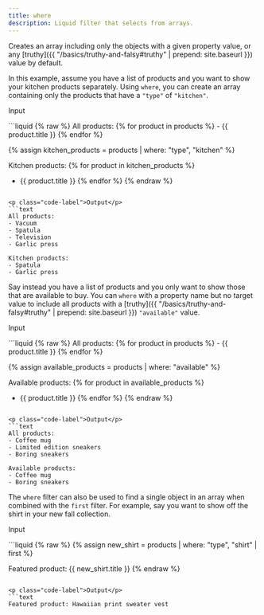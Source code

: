 ```yaml
---
title: where
description: Liquid filter that selects from arrays.
---
```


Creates an array including only the objects with a given property value, or any [truthy]({{ "/basics/truthy-and-falsy#truthy" | prepend: site.baseurl }}) value by default.

In this example, assume you have a list of products and you want to show your kitchen products separately. Using `where`, you can create an array containing only the products that have a `"type"` of `"kitchen"`.

<p class="code-label">Input</p>
```liquid
{% raw %}
All products:
{% for product in products %}
- {{ product.title }}
{% endfor %}

{% assign kitchen_products = products | where: "type", "kitchen" %}

Kitchen products:
{% for product in kitchen_products %}
- {{ product.title }}
{% endfor %}
{% endraw %}
```

<p class="code-label">Output</p>
```text
All products:
- Vacuum
- Spatula
- Television
- Garlic press

Kitchen products:
- Spatula
- Garlic press
```

Say instead you have a list of products and you only want to show those that are available to buy. You can `where` with a property name but no target value to include all products with a [truthy]({{ "/basics/truthy-and-falsy#truthy" | prepend: site.baseurl }}) `"available"` value.

<p class="code-label">Input</p>
```liquid
{% raw %}
All products:
{% for product in products %}
- {{ product.title }}
{% endfor %}

{% assign available_products = products | where: "available" %}

Available products:
{% for product in available_products %}
- {{ product.title }}
{% endfor %}
{% endraw %}
```

<p class="code-label">Output</p>
```text
All products:
- Coffee mug
- Limited edition sneakers
- Boring sneakers

Available products:
- Coffee mug
- Boring sneakers
```

The `where` filter can also be used to find a single object in an array when combined with the `first` filter. For example, say you want to show off the shirt in your new fall collection.

<p class="code-label">Input</p>
```liquid
{% raw %}
{% assign new_shirt = products | where: "type", "shirt" | first %}

Featured product: {{ new_shirt.title }}
{% endraw %}
```

<p class="code-label">Output</p>
```text
Featured product: Hawaiian print sweater vest
```
